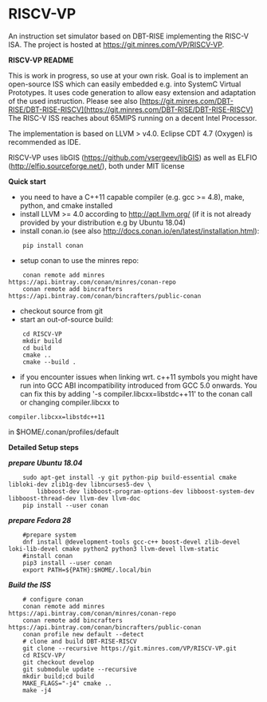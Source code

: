 # RISCV-VP
An instruction set simulator based on DBT-RISE implementing the RISC-V ISA. The project is hosted at https://git.minres.com/VP/RISCV-VP.

**RISCV-VP README**

This is work in progress, so use at your own risk. Goal is to implement an open-source ISS which can easily embedded e.g. into SystemC Virtual Prototypes. It uses code generation to allow easy extension and adaptation of the used instruction. Please see also [https://git.minres.com/DBT-RISE/DBT-RISE-RISCV](https://git.minres.com/DBT-RISE/DBT-RISE-RISCV)
The RISC-V ISS reaches about 65MIPS running on a decent Intel Processor.

The implementation is based on LLVM > v4.0. Eclipse CDT 4.7 (Oxygen) is recommended as IDE.

RISCV-VP uses libGIS (https://github.com/vsergeev/libGIS) as well as ELFIO (http://elfio.sourceforge.net/), both under MIT license 


**Quick start**

* you need to have a C++11 capable compiler (e.g. gcc >= 4.8), make, python, and cmake installed
* install LLVM >= 4.0 according to http://apt.llvm.org/ (if it is not already provided by your distribution e.g by Ubuntu 18.04)
* install conan.io (see also http://docs.conan.io/en/latest/installation.html):

```
    pip install conan
```

* setup conan to use the minres repo:

```
    conan remote add minres https://api.bintray.com/conan/minres/conan-repo
    conan remote add bincrafters https://api.bintray.com/conan/bincrafters/public-conan
```

* checkout source from git
* start an out-of-source build:

```
    cd RISCV-VP
    mkdir build
    cd build
    cmake ..
    cmake --build .
```

* if you encounter issues when linking wrt. c++11 symbols you might have run into GCC ABI incompatibility introduced from GCC 5.0 onwards. You can fix this by adding '-s compiler.libcxx=libstdc++11' to the conan call or changing compiler.libcxx to

```
compiler.libcxx=libstdc++11
```

in $HOME/.conan/profiles/default

**Detailed Setup steps**

***prepare Ubuntu 18.04***

```
    sudo apt-get install -y git python-pip build-essential cmake libloki-dev zlib1g-dev libncurses5-dev \	
        libboost-dev libboost-program-options-dev libboost-system-dev libboost-thread-dev llvm-dev llvm-doc
    pip install --user conan
```

***prepare Fedora 28***

```
    #prepare system
    dnf install @development-tools gcc-c++ boost-devel zlib-devel loki-lib-devel cmake python2 python3 llvm-devel llvm-static
    #install conan
    pip3 install --user conan
    export PATH=${PATH}:$HOME/.local/bin
```
 
***Build the ISS***

```
    # configure conan
    conan remote add minres https://api.bintray.com/conan/minres/conan-repo
    conan remote add bincrafters https://api.bintray.com/conan/bincrafters/public-conan
    conan profile new default --detect
    # clone and build DBT-RISE-RISCV
    git clone --recursive https://git.minres.com/VP/RISCV-VP.git
    cd RISCV-VP/
    git checkout develop
    git submodule update --recursive
    mkdir build;cd build
    MAKE_FLAGS="-j4" cmake ..
    make -j4
```
